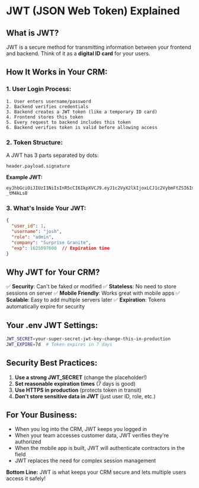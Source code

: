 # JWT (JSON Web Token) Explained

## What is JWT?
JWT is a secure method for transmitting information between your frontend and backend. Think of it as a **digital ID card** for your users.

## How It Works in Your CRM:

### 1. **User Login Process:**
```
1. User enters username/password
2. Backend verifies credentials
3. Backend creates a JWT token (like a temporary ID card)
4. Frontend stores this token
5. Every request to backend includes this token
6. Backend verifies token is valid before allowing access
```

### 2. **Token Structure:**
A JWT has 3 parts separated by dots:
```
header.payload.signature
```

**Example JWT:**
```
eyJhbGciOiJIUzI1NiIsInR5cCI6IkpXVCJ9.eyJ1c2VyX2lkIjoxLCJ1c2VybmFtZSI6ImpvmgiYuimwC6-_tM4kLs8
```

### 3. **What's Inside Your JWT:**
```json
{
  "user_id": 1,
  "username": "josh",
  "role": "admin",
  "company": "Surprise Granite",
  "exp": 1625097600  // Expiration time
}
```

## Why JWT for Your CRM?

✅ **Security**: Can't be faked or modified
✅ **Stateless**: No need to store sessions on server
✅ **Mobile Friendly**: Works great with mobile apps
✅ **Scalable**: Easy to add multiple servers later
✅ **Expiration**: Tokens automatically expire for security

## Your .env JWT Settings:
```bash
JWT_SECRET=your-super-secret-jwt-key-change-this-in-production
JWT_EXPIRE=7d  # Token expires in 7 days
```

## Security Best Practices:
1. **Use a strong JWT_SECRET** (change the placeholder!)
2. **Set reasonable expiration times** (7 days is good)
3. **Use HTTPS in production** (protects token in transit)
4. **Don't store sensitive data in JWT** (just user ID, role, etc.)

## For Your Business:
- When you log into the CRM, JWT keeps you logged in
- When your team accesses customer data, JWT verifies they're authorized
- When the mobile app is built, JWT will authenticate contractors in the field
- JWT replaces the need for complex session management

**Bottom Line:** JWT is what keeps your CRM secure and lets multiple users access it safely!
